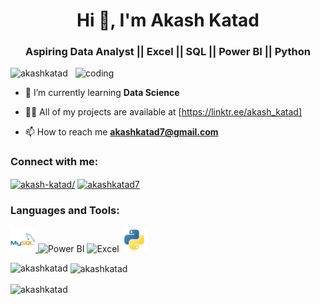 <h1 align="center">Hi 👋, I'm Akash Katad</h1>
<h3 align="center">Aspiring Data Analyst || Excel || SQL || Power BI || Python</h3>


<img align = "right" alt = "coding" width = "400" src = "https://camo.githubusercontent.com/cae12fddd9d6982901d82580bdf321d81fb299141098ca1c2d4891870827bf17/68747470733a2f2f6d69726f2e6d656469756d2e636f6d2f6d61782f313336302f302a37513379765349765f7430696f4a2d5a2e676966">

<p align="left"> <img src="https://komarev.com/ghpvc/?username=akashkatad&label=Profile%20views&color=0e75b6&style=flat" alt="akashkatad" /> </p>

- 🌱 I’m currently learning **Data Science**

- 👨‍💻 All of my projects are available at [https://linktr.ee/akash_katad]

- 📫 How to reach me **akashkatad7@gmail.com**

<h3 align="left">Connect with me:</h3>
<p align="left">
<a href="https://linkedin.com/in/akash-katad/" target="blank"><img align="center" src="https://raw.githubusercontent.com/rahuldkjain/github-profile-readme-generator/master/src/images/icons/Social/linked-in-alt.svg" alt="akash-katad/" height="30" width="40" /></a>
<a href="https://www.hackerrank.com/akashkatad7" target="blank"><img align="center" src="https://raw.githubusercontent.com/rahuldkjain/github-profile-readme-generator/master/src/images/icons/Social/hackerrank.svg" alt="akashkatad7" height="30" width="40" /></a>
</p>

<h3 align="left">Languages and Tools:</h3>
<p align="left">
  <a href="https://www.mysql.com/" target="_blank" rel="noreferrer">
    <img src="https://raw.githubusercontent.com/devicons/devicon/master/icons/mysql/mysql-original-wordmark.svg" alt="MySQL" width="40" height="40"/>
  </a>
  <img src="URL_TO_POWER_BI_LOGO" alt="Power BI" width="40" height="40"/>
  <img src="URL_TO_EXCEL_LOGO" alt="Excel" width="40" height="40"/>
  <a href="https://www.python.org" target="_blank" rel="noreferrer">
    <img src="https://raw.githubusercontent.com/devicons/devicon/master/icons/python/python-original.svg" alt="Python" width="40" height="40"/>
  </a>
</p>




<p><img align="left" src="https://github-readme-stats.vercel.app/api/top-langs?username=akashkatad&show_icons=true&locale=en&layout=compact" alt="akashkatad" /></p>

<p>&nbsp;<img align="center" src="https://github-readme-stats.vercel.app/api?username=akashkatad&show_icons=true&locale=en" alt="akashkatad" /></p>

<p><img align="center" src="https://github-readme-streak-stats.herokuapp.com/?user=akashkatad&" alt="akashkatad" /></p>
